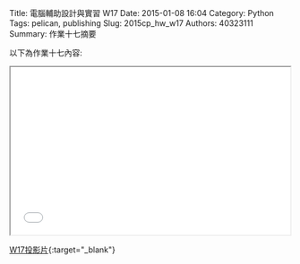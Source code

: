 Title: 電腦輔助設計與實習  W17
Date: 2015-01-08 16:04
Category: Python
Tags: pelican, publishing
Slug: 2015cp_hw_w17
Authors: 40323111
Summary: 作業十七摘要

以下為作業十七內容:

<iframe src="40323111_cp_w17.html" width="500" height="300"></iframe>

[W17投影片](40323111_cp_w17.html){:target="_blank"}




